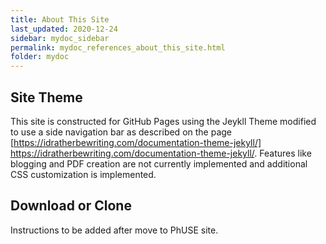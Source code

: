 ```yaml
---
title: About This Site
last_updated: 2020-12-24
sidebar: mydoc_sidebar
permalink: mydoc_references_about_this_site.html
folder: mydoc
---
```



## Site Theme
This site is constructed for GitHub Pages using the Jeykll Theme modified to use a 
side navigation bar as described on the page [https://idratherbewriting.com/documentation-theme-jekyll/] https://idratherbewriting.com/documentation-theme-jekyll/. Features like blogging and PDF creation are not currently implemented and additional CSS customization is implemented.

## Download or Clone
<font class='toBeAdded'>Instructions to be added after move to PhUSE site.</font>


